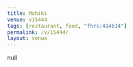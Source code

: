 ```yaml
---
title: Mahiki
venue: v15444
tags: [restaurant, food, "fhrs:414614"]
permalink: /v/15444/
layout: venue
---
```

null